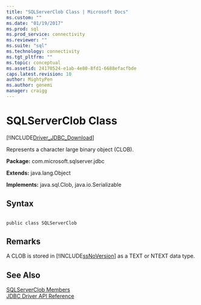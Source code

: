 ```yaml
---
title: "SQLServerClob Class | Microsoft Docs"
ms.custom: ""
ms.date: "01/19/2017"
ms.prod: sql
ms.prod_service: connectivity
ms.reviewer: ""
ms.suite: "sql"
ms.technology: connectivity
ms.tgt_pltfrm: ""
ms.topic: conceptual
ms.assetid: 24170524-e1ab-4e80-8fd1-6688efacfbde
caps.latest.revision: 10
author: MightyPen
ms.author: genemi
manager: craigg
---
```

# SQLServerClob Class
[!INCLUDE[Driver_JDBC_Download](../../../includes/driver_jdbc_download.md)]

  Represents a character large binary object (CLOB).  
  
 **Package:** com.microsoft.sqlserver.jdbc  
  
 **Extends:** java.lang.Object  
  
 **Implements:** java.sql.Clob, java.io.Serializable  
  
## Syntax  
  
```  
  
public class SQLServerClob  
```  
  
## Remarks  
 A CLOB is stored in [!INCLUDE[ssNoVersion](../../../includes/ssnoversion_md.md)] as a TEXT or NTEXT data type.  
  
## See Also  
 [SQLServerClob Members](../../../connect/jdbc/reference/sqlserverclob-members.md)   
 [JDBC Driver API Reference](../../../connect/jdbc/reference/jdbc-driver-api-reference.md)  
  
  
